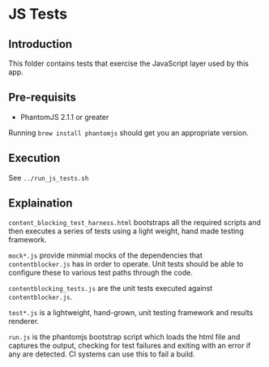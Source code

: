 
# JS Tests

## Introduction

This folder contains tests that exercise the JavaScript layer used by this app.

## Pre-requisits

* PhantomJS 2.1.1 or greater 

Running `brew install phantomjs` should get you an appropriate version.


## Execution

See `../run_js_tests.sh`


## Explaination

`content_blocking_test_harness.html` bootstraps all the required scripts and then executes a series of tests using a light weight, hand made testing framework.

`mock*.js` provide minmial mocks of the dependencies that `contentblocker.js` has in order to operate.  Unit tests should be able to configure these to various test paths through the code.

`contentblocking_tests.js` are the unit tests executed against `contentblocker.js`.

`test*.js` is a lightweight, hand-grown, unit testing framework and results renderer.

`run.js` is the phantomjs bootstrap script which loads the html file and captures the output, checking for test failures and exiting with an error if any are detected.  CI systems can use this to fail a build.
